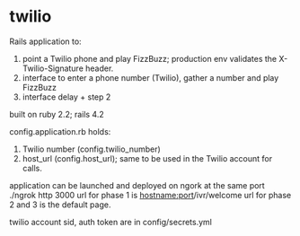 # twilio

Rails application to:

1. point a Twilio phone and play FizzBuzz; production env validates the  X-Twilio-Signature header.
2. interface to enter a phone number (Twilio), gather a number and play FizzBuzz
3. interface delay + step 2

built on ruby 2.2; rails 4.2

config.application.rb holds:

1. Twilio number (config.twilio_number)
2. host_url (config.host_url); same to be used in the Twilio account for calls.

application can be launched and deployed on ngork at the same port ./ngrok http 3000
url for phase 1 is <hostname:port>/ivr/welcome
url for phase 2 and 3 is the default page.

twilio account sid, auth token are in config/secrets.yml
